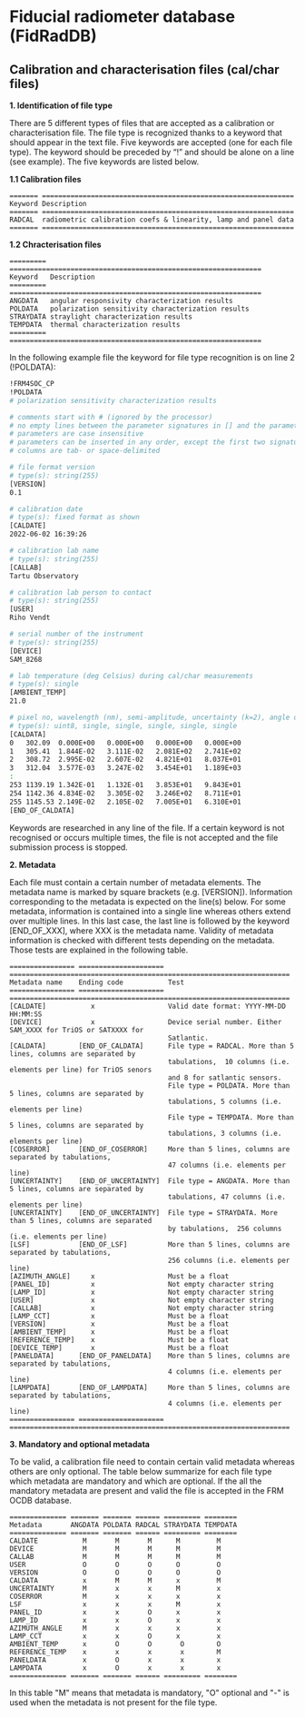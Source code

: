 # Fiducial radiometer database (FidRadDB)

## Calibration and characterisation files (cal/char files)

**1. Identification of file type**

There are 5 different types of files that are accepted as a calibration or characterisation file.
The file type is recognized thanks to a keyword that should appear in the text file.
Five keywords are accepted (one for each file type). The keyword should be preceded
by “!” and should be alone on a line (see example). The five keywords are listed below.

**1.1 Calibration files**

```eval_rst
======= ==============================================================
Keyword Description
======= ==============================================================
RADCAL  radiometric calibration coefs & linearity, lamp and panel data
======= ==============================================================
```

**1.2 Chracterisation files**

```eval_rst
========= ==============================================================
Keyword   Description
========= ==============================================================
ANGDATA   angular responsivity characterization results
POLDATA   polarization sensitivity characterization results
STRAYDATA straylight characterization results
TEMPDATA  thermal characterization results
========= ==============================================================
```

In the following example file the keyword for file type recognition is on line 2 (!POLDATA):

```bash
!FRM4SOC_CP
!POLDATA
# polarization sensitivity characterization results

# comments start with # (ignored by the processor)
# no empty lines between the parameter signatures in [] and the parameter values
# parameters are case insensitive
# parameters can be inserted in any order, except the first two signatures
# columns are tab- or space-delimited

# file format version
# type(s): string(255)
[VERSION]
0.1

# calibration date
# type(s): fixed format as shown
[CALDATE]
2022-06-02 16:39:26

# calibration lab name
# type(s): string(255)
[CALLAB]
Tartu Observatory

# calibration lab person to contact
# type(s): string(255)
[USER]
Riho Vendt

# serial number of the instrument
# type(s): string(255)
[DEVICE]
SAM_8268

# lab temperature (deg Celsius) during cal/char measurements
# type(s): single
[AMBIENT_TEMP]
21.0

# pixel no, wavelength (nm), semi-amplitude, uncertainty (k=2), angle of the max sensitivity plane (rad), uncertainty (rad, k=2)
# type(s): uint8, single, single, single, single, single
[CALDATA]
0	302.09	0.000E+00	0.000E+00	0.000E+00	0.000E+00
1	305.41	1.844E-02	3.111E-02	2.081E+02	2.741E+02
2	308.72	2.995E-02	2.607E-02	4.821E+01	8.037E+01
3	312.04	3.577E-03	3.247E-02	3.454E+01	1.189E+03
:
253	1139.19	1.342E-01	1.132E-01	3.853E+01	9.843E+01
254	1142.36	4.834E-02	3.305E-02	3.246E+02	8.711E+01
255	1145.53	2.149E-02	2.105E-02	7.005E+01	6.310E+01
[END_OF_CALDATA]
```

Keywords are researched in any line of the file. If a certain keyword is not recognised or
occurs multiple times, the file is not accepted and the file submission process is stopped.

**2. Metadata**

Each file must contain a certain number of metadata elements. The metadata name is marked
by square brackets (e.g. [VERSION]). Information corresponding to the metadata is expected
on the line(s) below. For some metadata, information is contained into a single line whereas
others extend over multiple lines. In this last case, the last line is followed by the keyword
[END_OF_XXX], where XXX is the metadata name. Validity of metadata information is checked with
different tests depending on the metadata. Those tests are explained in the following table.

```eval_rst
================ ===================== =====================================================================
Metadata name    Ending code           Test
================ ===================== =====================================================================
[CALDATE]           x                  Valid date format: YYYY-MM-DD HH:MM:SS
[DEVICE]            x                  Device serial number. Either SAM_XXXX for TriOS or SATXXXX for
                                       Satlantic.
[CALDATA]        [END_OF_CALDATA]      File type = RADCAL. More than 5 lines, columns are separated by
                                       tabulations,  10 columns (i.e. elements per line) for TriOS senors
                                       and 8 for satlantic sensors.
                                       File type = POLDATA. More than 5 lines, columns are separated by
                                       tabulations, 5 columns (i.e. elements per line)
                                       File type = TEMPDATA. More than 5 lines, columns are separated by
                                       tabulations, 3 columns (i.e. elements per line)
[COSERROR]       [END_OF_COSERROR]     More than 5 lines, columns are separated by tabulations,
                                       47 columns (i.e. elements per line)
[UNCERTAINTY]    [END_OF_UNCERTAINTY]  File type = ANGDATA. More than 5 lines, columns are separated by
                                       tabulations, 47 columns (i.e. elements per line)
[UNCERTAINTY]    [END_OF_UNCERTAINTY]  File type = STRAYDATA. More than 5 lines, columns are separated
                                       by tabulations,  256 columns (i.e. elements per line) 
[LSF]            [END_OF_LSF]          More than 5 lines, columns are separated by tabulations,
                                       256 columns (i.e. elements per line)
[AZIMUTH_ANGLE]     x                  Must be a float 
[PANEL_ID]          x                  Not empty character string
[LAMP_ID]           x                  Not empty character string
[USER]              x                  Not empty character string
[CALLAB]            x                  Not empty character string
[LAMP_CCT]          x                  Must be a float
[VERSION]           x                  Must be a float
[AMBIENT_TEMP]      x                  Must be a float
[REFERENCE_TEMP]    x                  Must be a float
[DEVICE_TEMP]       x                  Must be a float
[PANELDATA]      [END_OF_PANELDATA]    More than 5 lines, columns are separated by tabulations,
                                       4 columns (i.e. elements per line) 
[LAMPDATA]       [END_OF_LAMPDATA]     More than 5 lines, columns are separated by tabulations,
                                       4 columns (i.e. elements per line)
================ ===================== =====================================================================
```

**3. Mandatory and optional metadata**

To be valid, a calibration file need to contain certain valid metadata whereas others are only optional. The table below summarize for each file type which metadata are mandatory and which are optional. If the all the mandatory metadata are present and valid the file is accepted in the FRM OCDB database.

```eval_rst
============== ======= ======= ====== ========= ========
Metadata       ANGDATA POLDATA RADCAL STRAYDATA TEMPDATA
============== ======= ======= ====== ========= ========
CALDATE           M       M       M      M         M
DEVICE            M       M       M      M         M
CALLAB            M       M       M      M         M
USER              O       O       O      O         O
VERSION           O       O       O      O         O
CALDATA           x       M       M      x         M
UNCERTAINTY       M       x       x      M         x 
COSERROR          M       x       x      x         x
LSF               x       x       x      M         x
PANEL_ID          x       x       O      x         x
LAMP_ID           x       x       O      x         x
AZIMUTH_ANGLE     M       x       x      x         x 
LAMP_CCT          x       x       O      x         x
AMBIENT_TEMP      x       O       O       O        O
REFERENCE_TEMP    x       x       x       x        M
PANELDATA         x       O       x       x        x
LAMPDATA          x       O       x       x        x
============== ======= ======= ====== ========= ========
```

In this table "M" means that metadata is mandatory, "O" optional and "-" is used when the metadata is
not present for the file type.
